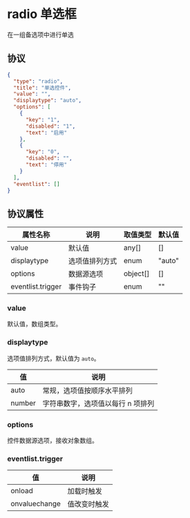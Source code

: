 # radio 单选框
在一组备选项中进行单选

## 协议

```json
{
  "type": "radio",
  "title": "单选控件",
  "value": "",
  "displaytype": "auto",
  "options": [
    {
      "key": "1",
      "disabled": "1",
      "text": "启用"
    },
    {
      "key": "0",
      "disabled": "",
      "text": "停用"
    }
  ],
  "eventlist": []
}
```

## 协议属性
| 属性名称 | 说明 | 取值类型 | 默认值
| ---- | ---- | ---- | ---- |
| value | 默认值 | any[] | [] |
| displaytype | 选项值排列方式 | enum | "auto" |
| options | 数据源选项 | object[] | [] |
| eventlist.trigger | 事件钩子 | enum | "" |

### value
默认值，数组类型。

### displaytype
选项值排列方式，默认值为 `auto`。

| 值 | 说明 |
| ---- | ---- |
| auto | 常规，选项值按顺序水平排列 |
| number | 字符串数字，选项值以每行 n 项排列 |

### options
控件数据源选项，接收对象数组。

### eventlist.trigger
| 值 | 说明 |
| ---- | ---- |
| onload | 加载时触发 |
| onvaluechange | 值改变时触发 |







